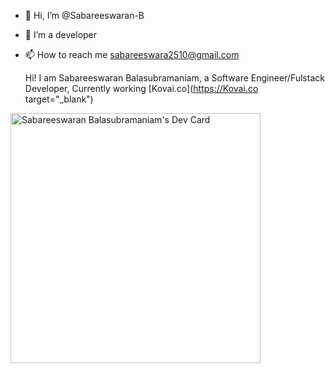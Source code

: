 - 👋 Hi, I’m @Sabareeswaran-B
- 👀 I’m a developer
- 📫 How to reach me sabareeswara2510@gmail.com

  Hi! I am Sabareeswaran Balasubramaniam, a Software Engineer/Fulstack Developer, Currently working [Kovai.co](https://Kovai.co target="_blank")
<!---
Sabareeswaran-B/Sabareeswaran-B is a ✨ special ✨ repository because its `README.md` (this file) appears on your GitHub profile.
You can click the Preview link to take a look at your changes.
--->

<a href="https://app.daily.dev/Sabareeswaran_B"><img src="https://api.daily.dev/devcards/50dc1eb351014986bc6215e0efe12749.png?r=q2j" width="400" alt="Sabareeswaran Balasubramaniam's Dev Card"/></a>
